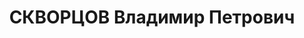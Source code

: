 ---
title: СКВОРЦОВ Владимир Петрович
description: "Род. в 1889, г. Ленинград, русский, обр.: окончил Горный институт, б/п.\
  \ Проживал: г. Уфа, ул. Пушкина, д. 5. Ст. геолог геолого-поисковой конторы треста\
  \ Башнефть \n  Арестован 09.03.1937. Обв. по ст. ст. 58-6-7-8-11 УК РСФСР. Приговор:\
  \ выездная сессия ВК ВС СССР в г. Уфа, 25.12.1937 – ВМН. Расстрелян 25.12.1937,\
  \ г.Уфа"
---